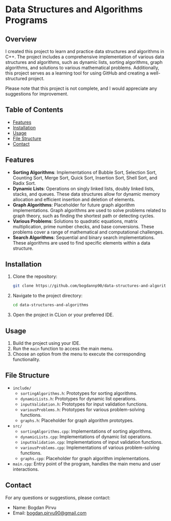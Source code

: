 # Data Structures and Algorithms Programs

## Overview

I created this project to learn and practice data structures and algorithms in C++. The project includes a comprehensive implementation of various data structures and algorithms, such as dynamic lists, sorting algorithms, graph algorithms, and solutions to various mathematical problems. Additionally, this project serves as a learning tool for using GitHub and creating a well-structured project.

Please note that this project is not complete, and I would appreciate any suggestions for improvement.

## Table of Contents
- [Features](#features)
- [Installation](#installation)
- [Usage](#usage)
- [File Structure](#file-structure)
- [Contact](#contact)

## Features
- **Sorting Algorithms**: Implementations of Bubble Sort, Selection Sort, Counting Sort, Merge Sort, Quick Sort, Insertion Sort, Shell Sort, and Radix Sort.
- **Dynamic Lists**: Operations on singly linked lists, doubly linked lists, stacks, and queues. These data structures allow for dynamic memory allocation and efficient insertion and deletion of elements.
- **Graph Algorithms**: Placeholder for future graph algorithm implementations. Graph algorithms are used to solve problems related to graph theory, such as finding the shortest path or detecting cycles.
- **Various Problems**: Solutions to quadratic equations, matrix multiplication, prime number checks, and base conversions. These problems cover a range of mathematical and computational challenges.
- **Search Algorithms**: Sequential and binary search implementations. These algorithms are used to find specific elements within a data structure.

## Installation
1. Clone the repository:
    ```sh
    git clone https://github.com/bogdannp90/data-structures-and-algorithms.git
    ```
2. Navigate to the project directory:
    ```sh
    cd data-structures-and-algorithms
    ```
3. Open the project in CLion or your preferred IDE.

## Usage
1. Build the project using your IDE.
2. Run the `main` function to access the main menu.
3. Choose an option from the menu to execute the corresponding functionality.

## File Structure
- `include/`
  - `sortingAlgorithms.h`: Prototypes for sorting algorithms.
  - `dynamicLists.h`: Prototypes for dynamic list operations.
  - `inputValidation.h`: Prototypes for input validation functions.
  - `variousProblems.h`: Prototypes for various problem-solving functions.
  - `graphs.h`: Placeholder for graph algorithm prototypes.
- `src/`
  - `sortingAlgorithms.cpp`: Implementations of sorting algorithms.
  - `dynamicLists.cpp`: Implementations of dynamic list operations.
  - `inputValidation.cpp`: Implementations of input validation functions.
  - `variousProblems.cpp`: Implementations of various problem-solving functions.
  - `graphs.cpp`: Placeholder for graph algorithm implementations.
- `main.cpp`: Entry point of the program, handles the main menu and user interactions.

## Contact
For any questions or suggestions, please contact:
- Name: Bogdan Pirvu
- Email: bogdan.pirvu90@gmail.com
